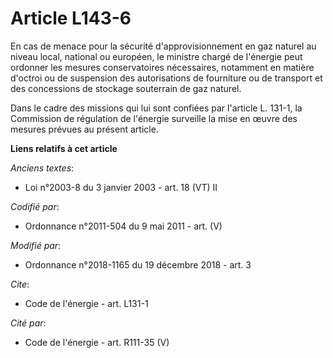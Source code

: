 # Article L143-6

En cas de menace pour la sécurité d'approvisionnement en gaz naturel au niveau local, national ou européen, le ministre
chargé de l'énergie peut ordonner les mesures conservatoires nécessaires, notamment en matière d'octroi ou de suspension des
autorisations de fourniture ou de transport et des concessions de stockage souterrain de gaz naturel.

Dans le cadre des missions qui lui sont confiées par l'article L. 131-1, la Commission de régulation de l'énergie surveille
la mise en œuvre des mesures prévues au présent article.

**Liens relatifs à cet article**

_Anciens textes_:

  - Loi n°2003-8 du 3 janvier 2003 - art. 18 (VT) II

_Codifié par_:

  - Ordonnance n°2011-504 du 9 mai 2011 - art. (V)

_Modifié par_:

  - Ordonnance n°2018-1165 du 19 décembre 2018 - art. 3

_Cite_:

  - Code de l'énergie - art. L131-1

_Cité par_:

  - Code de l'énergie - art. R111-35 (V)
